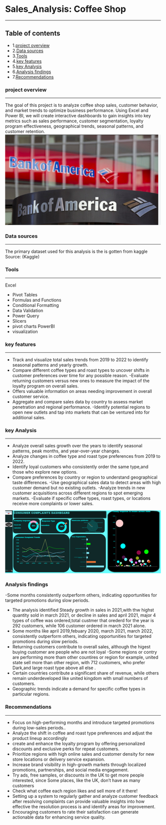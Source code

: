 # Sales_Analysis: Coffee Shop
---
## Table of contents 
- 1.[project overview](#project-overview)
- 2.[Data sources](#data-sources) 
- 3.[Tools](#tools)
- 4.[key features](#key-features)
- 5.[key Analysis](#key-analysis)
- 6.[Analysis findings](#analysis-findings)
- 7.[Recommendations](#recommendations)

### project overview
---
The goal of this project is to analyze coffee shop sales, customer behavior, and market trends to optimize business performance. Using Excel and Power BI,
we will create interactive dashboards to gain insights into key metrics such as sales performance, customer segmentation, loyalty program effectiveness, geographical trends, seasonal patterns,
and customer retention.
![Dashboard](https://github.com/FebeianBELLO/Bank-of-America-Consumer-Complaints-Analysis/blob/main/Bank%20of%20America..image.png)


### Data sources 
---
The primary dataset used for this analysis is the is gotten from kaggle 
Source: (Kaggle)
### Tools
---
Excel
- Pivot Tables
- Formulas and Functions
- Conditional Formatting
- Data Validation
- Power Query
- Slicers
- pivot charts
PowerBI
- visualization
### key features
---
- Track and visualize total sales trends from 2019 to 2022 to identify seasonal patterns and yearly growth.
- Compare different coffee types and roast types to uncover shifts in customer preferences over time for any possible reason.
-Evaluate returning customers versus new ones to measure the impact of the loyalty program on overall sales.
- Offers valuable information on areas needing improvement in  overall customer service.
- Aggregate and compare sales data by country to assess market penetration and regional performance.
-Identify potential regions to open new outlets and tap into markets that can be ventured into for additional sales.
### key Analysis 
---
- Analyze overall sales growth over the years to identify seasonal patterns, peak months, and year-over-year changes.
- Analyze changes in coffee type and roast type preferences from 2019 to 2022.
- Identify loyal customers who consistently order the same type,and those who explore new options.
- Compare preferences by country or region to understand geographical taste differences.
-Use geographical sales data to detect areas with high customer demand but no existing outlets.
-Analyze trends in new customer acquisitions across different regions to spot emerging markets.
-Evaluate if specific coffee types, roast types, or locations receive more complaints or lower sales.

![Dashboard](https://github.com/FebeianBELLO/Bank-of-America-Consumer-Complaints-Analysis/blob/main/consumer%20BOA.png)


### Analysis findings 
-Some months consistently outperform others, indicating opportunities for targeted promotions during slow periods.
- The analysis identified Steady growth in sales in 2021,with thw highst quantity sold in march 2021, or decline in sales and april 2021, major 4 types of coffee was ordered,total custmer that orederd for the year is   292 customers, while 106 customer ordered in march 2021 alone.
- Some months like april 2019,febuary 2020, march 2021, march 2022, consistently outperform others, indicating opportunities for targeted promotions during slow periods.
- Returning customers contribute to overall sales, although the higest buying customer are people who are  not loyal 
-Some regions or contry are performing more tham other countires or region for example, united state sell more than other region, with 712 customers, who prefer Dark,and large roast type above all else .
- Certain countries contribute a significant share of revenue, while others remain underdeveloped like united kingdom with small numbers of customers.
- Geographic trends indicate a demand for specific coffee types in particular regions.

### Recommendations
---
- Focus on high-performing months and introduce targeted promotions during low-sales periods..
- Analyze the shift in coffee and roast type preferences and adjust the product lineup accordingly
- create and enhance the loyalty program by offering personalized discounts and exclusive perks for repeat customers.
- Prioritize regions with high online sales and customer density for new store locations or delivery service expansion.
- Increase brand visibility in high-growth markets through localized promotions, partnerships, and social media engagement.
- Try ads, free samples, or discounts in the UK to get more people interested, since Some places, like the UK, don’t have as many customers 
- Check what coffee each region likes and sell more of it there!
- Setting up a system to regularly gather and analyze customer feedback after resolving complaints can provide valuable insights into how effective the resolution process is and identify areas for improvement.
- Encouraging customers to rate their satisfaction can generate actionable data for enhancing service quality.






